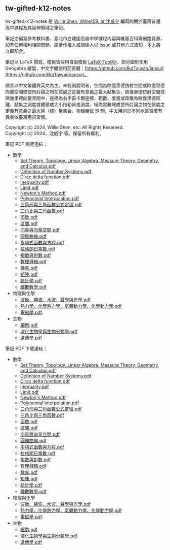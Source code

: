 ## tw-gifted-k12-notes

tw-gifted-k12-notes 是 [Willie Shen, Willie169, or 沈威宇](https://github.com/Willie169) 編寫的關於臺灣普通高中課程及其延伸領域之筆記。

筆記之編寫參考教科書、臺北市立建國高級中學課程內容與維基百科等網路資源，如有任何權利相關問題，請著作權人或關係人以 Issue 或其他方式告知，本人將立即配合。

筆記以 LaTeX 撰寫，模板皆採用自製模板 [LaTeX-ToolKit](https://github.com/Willie169/LaTeX-ToolKit)，部分圖形使用 Geogebra 繪製，中文字體使用芫荽體：[https://github.com/ButTaiwan/iansui](https://github.com/ButTaiwan/iansui)。

語言以中文繁體與英文為主。未特別說明者，空間為歐幾里德仿射空間或歐幾里德向量空間或使所討論之物在該處之定義有意義之最大點集合，歐幾里德仿射空間或歐幾里德向量空間中，座標為右手笛卡爾座標，範數、度量或距離為歐幾里德距離，點集之測度或體積或大小指勒貝格測度，域為實數域或使所討論之物在該處之定義有意義之最大純（標）量集合，物理量依 SI 制，中文用詞於不同地區習慣有異者依臺灣用詞習慣。

Copyright (c) 2024, Willie Shen, etc. All Rights Reserved.<br />
Copyright (c) 2024，沈威宇 等。保留所有權利。

筆記 PDF 瀏覽連結：

- 數學
  - [Set Theory, Topology, Linear Algebra, Measure Theory, Geometry, and Calculus.pdf](數學/Set%20Theory,%20Topology,%20Linear%20Algebra,%20Measure%20Theory,%20Geometry,%20and%20Calculus.pdf)
  - [Definition of Number Systems.pdf](數學/Definition%20of%20Number%20Systems.pdf)
  - [Dirac delta function.pdf](數學/Dirac%20delta%20function.pdf)
  - [Inequality.pdf](數學/Inequality.pdf)
  - [Limit.pdf](數學/Limit.pdf)
  - [Newton's Method.pdf](數學/Newton's%20Method.pdf)
  - [Polynomial Interpolation.pdf](數學/Polynomial%20Interpolation.pdf)
  - [三角形與三角函數公式定理.pdf](數學/三角形與三角函數公式定理.pdf)
  - [三角比與三角函數.pdf](數學/三角比與三角函數.pdf)
  - [函數.pdf](數學/函數.pdf)
  - [區間.pdf](數學/區間.pdf)
  - [向量與向量空間.pdf](數學/向量與向量空間.pdf)
  - [圓錐曲線.pdf](數學/圓錐曲線.pdf)
  - [多項式函數與方程.pdf](數學/多項式函數與方程.pdf)
  - [拉格朗日乘數.pdf](數學/拉格朗日乘數.pdf)
  - [指數與對數.pdf](數學/指數與對數.pdf)
  - [數理邏輯.pdf](數學/數理邏輯.pdf)
  - [機率.pdf](數學/機率.pdf)
  - [矩陣.pdf](數學/矩陣.pdf)
  - [統計學.pdf](數學/統計學.pdf)
  - [離散數學.pdf](數學/離散數學.pdf)
- 物理與化學
  - [波動、繩波、水波、聲學與光學.pdf](物理與化學/波動、繩波、水波、聲學與光學.pdf)
  - [熱力學、化學熱力學、氣體動力學、化學動力學.pdf](物理與化學/熱力學、化學熱力學、氣體動力學、化學動力學.pdf)
  - [電磁學.pdf](物理與化學/電磁學.pdf).
- 生物
  - [細胞.pdf](生物/細胞.pdf)
  - [演化生物學與生物分類學.pdf](生物/演化生物學與生物分類學.pdf)
  - [遺傳學.pdf](生物/遺傳學.pdf)

筆記 PDF 下載連結：

- 數學
  - [Set Theory, Topology, Linear Algebra, Measure Theory, Geometry, and Calculus.pdf](https://raw.githubusercontent.com/Willie169/tw-gifted-k12-notes/main/數學/Set%20Theory,%20Topology,%20Linear%20Algebra,%20Measure%20Theory,%20Geometry,%20and%20Calculus.pdf)
  - [Definition of Number Systems.pdf](https://raw.githubusercontent.com/Willie169/tw-gifted-k12-notes/main/數學/Definition%20of%20Number%20Systems.pdf)
  - [Dirac delta function.pdf](https://raw.githubusercontent.com/Willie169/tw-gifted-k12-notes/main/數學/Dirac%20delta%20function.pdf)
  - [Inequality.pdf](https://raw.githubusercontent.com/Willie169/tw-gifted-k12-notes/main/數學/Inequality.pdf)
  - [Limit.pdf](https://raw.githubusercontent.com/Willie169/tw-gifted-k12-notes/main/數學/Limit.pdf)
  - [Newton's Method.pdf](https://raw.githubusercontent.com/Willie169/tw-gifted-k12-notes/main/數學/Newton's%20Method.pdf)
  - [Polynomial Interpolation.pdf](https://raw.githubusercontent.com/Willie169/tw-gifted-k12-notes/main/數學/Polynomial%20Interpolation.pdf)
  - [三角形與三角函數公式定理.pdf](https://raw.githubusercontent.com/Willie169/tw-gifted-k12-notes/main/數學/三角形與三角函數公式定理.pdf)
  - [三角比與三角函數.pdf](https://raw.githubusercontent.com/Willie169/tw-gifted-k12-notes/main/數學/三角比與三角函數.pdf)
  - [函數.pdf](https://raw.githubusercontent.com/Willie169/tw-gifted-k12-notes/main/數學/函數.pdf)
  - [區間.pdf](https://raw.githubusercontent.com/Willie169/tw-gifted-k12-notes/main/數學/區間.pdf)
  - [向量與向量空間.pdf](https://raw.githubusercontent.com/Willie169/tw-gifted-k12-notes/main/數學/向量與向量空間.pdf)
  - [圓錐曲線.pdf](https://raw.githubusercontent.com/Willie169/tw-gifted-k12-notes/main/數學/圓錐曲線.pdf)
  - [多項式函數與方程.pdf](https://raw.githubusercontent.com/Willie169/tw-gifted-k12-notes/main/數學/多項式函數與方程.pdf)
  - [拉格朗日乘數.pdf](https://raw.githubusercontent.com/Willie169/tw-gifted-k12-notes/main/數學/拉格朗日乘數.pdf)
  - [指數與對數.pdf](https://raw.githubusercontent.com/Willie169/tw-gifted-k12-notes/main/數學/指數與對數.pdf)
  - [數理邏輯.pdf](https://raw.githubusercontent.com/Willie169/tw-gifted-k12-notes/main/數學/數理邏輯.pdf)
  - [機率.pdf](https://raw.githubusercontent.com/Willie169/tw-gifted-k12-notes/main/數學/機率.pdf)
  - [矩陣.pdf](https://raw.githubusercontent.com/Willie169/tw-gifted-k12-notes/main/數學/矩陣.pdf)
  - [統計學.pdf](https://raw.githubusercontent.com/Willie169/tw-gifted-k12-notes/main/數學/統計學.pdf)
  - [離散數學.pdf](https://raw.githubusercontent.com/Willie169/tw-gifted-k12-notes/main/數學/離散數學.pdf)
- 物理與化學
  - [波動、繩波、水波、聲學與光學.pdf](https://raw.githubusercontent.com/Willie169/tw-gifted-k12-notes/main/物理與化學/波動、繩波、水波、聲學與光學.pdf)
  - [熱力學、化學熱力學、氣體動力學、化學動力學.pdf](https://raw.githubusercontent.com/Willie169/tw-gifted-k12-notes/main/物理與化學/熱力學、化學熱力學、氣體動力學、化學動力學.pdf)
  - [電磁學.pdf](https://raw.githubusercontent.com/Willie169/tw-gifted-k12-notes/main/物理與化學/電磁學.pdf).
- 生物
  - [細胞.pdf](https://raw.githubusercontent.com/Willie169/tw-gifted-k12-notes/main/生物/細胞.pdf)
  - [演化生物學與生物分類學.pdf](https://raw.githubusercontent.com/Willie169/tw-gifted-k12-notes/main/生物/演化生物學與生物分類學.pdf)
  - [遺傳學.pdf](https://raw.githubusercontent.com/Willie169/tw-gifted-k12-notes/main/生物/遺傳學.pdf)
